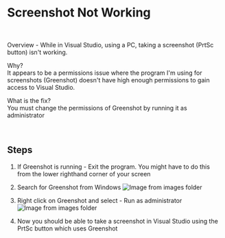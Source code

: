 # Screenshot Not Working

<br>

Overview - While in Visual Studio, using a PC, taking a screenshot (PrtSc button) isn't working.  

Why?  
It appears to be a permissions issue where the program I'm using for screenshots (Greenshot) doesn't have high enough permissions to gain access to Visual Studio.  

What is the fix?  
You must change the permissions of Greenshot by running it as administrator 

<br> 

## Steps
1. If Greenshot is running - Exit the program. You might have to do this from the lower righthand corner of your screen 
1. Search for Greenshot from Windows 
![Image from images folder](/visual-studio/visual-studio-screenshot/search-for-greenshot.png)

1. Right click on Greenshot and select - Run as administrator
![Image from images folder](/visual-studio/visual-studio-screenshot/greenshot-run-as-admin.png)

1. Now you should be able to take a screenshot in Visual Studio using the PrtSc button which uses Greenshot
